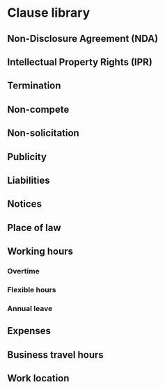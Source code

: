 # Clause library

## Non-Disclosure Agreement (NDA)

## Intellectual Property Rights (IPR)

## Termination

## Non-compete

## Non-solicitation

## Publicity

## Liabilities

## Notices

## Place of law

## Working hours

### Overtime

### Flexible hours

### Annual leave

## Expenses

## Business travel hours

## Work location

